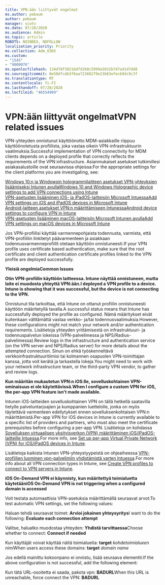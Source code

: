 ```yaml
---
title: VPN:ään liittyvät ongelmat
ms.author: pebaum
author: pebaum
manager: scotv
ms.date: 07/28/2020
ms.audience: Admin
ms.topic: article
ROBOTS: NOINDEX, NOFOLLOW
localization_priority: Priority
ms.collection: Adm_O365
ms.custom:
- "1545"
- "9000076"
ms.openlocfilehash: 134d78f30216dfd268c5999a5032b7d7ad1d7dd8
ms.sourcegitcommit: 0e50dfcdb3f6aa72368279e23b83efecb9dc9c3f
ms.translationtype: MT
ms.contentlocale: fi-FI
ms.lasthandoff: 07/28/2020
ms.locfileid: "46554969"
---
```

# <a name="vpn-related-issues"></a><span data-ttu-id="87389-102">VPN:ään liittyvät ongelmat</span><span class="sxs-lookup"><span data-stu-id="87389-102">VPN related issues</span></span>

<span data-ttu-id="87389-103">VPN-yhteyden onnistunut käyttöönotto MDM-asiakkaille riippuu käyttöönotetusta profiilista, joka vastaa oikein VPN-infrastruktuurin vaatimuksia.</span><span class="sxs-lookup"><span data-stu-id="87389-103">Successful implementation of VPN connectivity for MDM clients depends on a deployed profile that correctly reflects the requirements of the VPN infrastructure.</span></span> <span data-ttu-id="87389-104">Asianmukaiset asetukset tutkimillesi asiakasalustoille ovat seuraavissa ohjeissa:</span><span class="sxs-lookup"><span data-stu-id="87389-104">For the appropriate settings for the client platforms you are investigating, see:</span></span> 

[<span data-ttu-id="87389-105">Windows 10:n ja Windowsin hologrammilaitteen asetukset VPN-yhteyksien lisäämiseksi Intunen avulla</span><span class="sxs-lookup"><span data-stu-id="87389-105">Windows 10 and Windows Holographic device settings to add VPN connections using Intune</span></span>](https://docs.microsoft.com/intune/vpn-settings-windows-10)  
[<span data-ttu-id="87389-106">VPN-asetusten lisääminen iOS- ja iPadOS-laitteisiin Microsoft Intuessa</span><span class="sxs-lookup"><span data-stu-id="87389-106">Add VPN settings on iOS and iPadOS devices in Microsoft Intune</span></span>](https://docs.microsoft.com/intune/vpn-settings-ios)  
[<span data-ttu-id="87389-107">Android-laitteen asetukset VPN:n määrittämiseen Intunessa</span><span class="sxs-lookup"><span data-stu-id="87389-107">Android device settings to configure VPN in Intune</span></span>](https://docs.microsoft.com/intune/vpn-settings-android)  
[<span data-ttu-id="87389-108">VPN-asetusten lisääminen macOS-laitteisiin Microsoft Intunen avulla</span><span class="sxs-lookup"><span data-stu-id="87389-108">Add VPN settings on macOS devices in Microsoft Intune</span></span>](https://docs.microsoft.com/mem/intune/configuration/vpn-settings-macos)

<span data-ttu-id="87389-109">Jos VPN-profiilisi käyttää varmennepohjaista todennusta, varmista, että VPN-profiiliin linkitetyt päävarmenteen ja asiakkaan todennusvarmenneprofiilit otetaan käyttöön onnistuneesti.</span><span class="sxs-lookup"><span data-stu-id="87389-109">If your VPN profile uses certificate based authentication, make sure that the root certificate and client authentication certificate profiles linked to the VPN profile are deployed successfully.</span></span>

<span data-ttu-id="87389-110">**Yleisiä ongelmia**</span><span class="sxs-lookup"><span data-stu-id="87389-110">**Common Issues**</span></span>

<span data-ttu-id="87389-111">**Otin VPN-profiilin käyttöön laitteessa. Intune näyttää onnistuneen, mutta laite ei muodosta yhteyttä VPN:ään.**</span><span class="sxs-lookup"><span data-stu-id="87389-111">**I deployed a VPN profile to a device. Intune is showing that it was successful, but the device is not connecting to the VPN.**</span></span>

<span data-ttu-id="87389-112">Onnistunut tila tarkoittaa, että Intune on ottanut profiilin onnistuneesti käyttöön määritetyllä tavalla.</span><span class="sxs-lookup"><span data-stu-id="87389-112">A successful status means that Intune has successfully deployed the profile as configured.</span></span> <span data-ttu-id="87389-113">Nämä määritykset eivät kuitenkaan välttämättä vastaa verkko- ja/tai todennusvaatimuksia.</span><span class="sxs-lookup"><span data-stu-id="87389-113">However, these configurations might not match your network and/or authentication requirements.</span></span> <span data-ttu-id="87389-114">Lisätietoja yhteyden yrittämisestä on infrastruktuuri- ja todennuspalvelun lokeissa (VPN-palvelimessa ja NPS/Radius-palvelimessa).</span><span class="sxs-lookup"><span data-stu-id="87389-114">Review logs in the infrastructure and authentication service (on the VPN server and NPS/Radius server) for more details about the attempted connection.</span></span> <span data-ttu-id="87389-115">Sinun on ehkä työskenneltävä verkkoinfrastruktuuritiimisi tai kolmannen osapuolen VPN-toimittajan kanssa, jotta voit kerätä ja tarkastella lokeja.</span><span class="sxs-lookup"><span data-stu-id="87389-115">You might need to work with your network infrastructure team, or the third-party VPN vendor, to gather and review logs.</span></span>

<span data-ttu-id="87389-116">**Kun määritän mukautetun VPN:n iOS:lle, sovelluskohtainen VPN-ominaisuus ei ole käytettävissä.**</span><span class="sxs-lookup"><span data-stu-id="87389-116">**When I configure a custom VPN for iOS, the per-app VPN feature isn't made available.**</span></span>

<span data-ttu-id="87389-117">Intunen iOS-laitteiden sovelluskohtainen VPN on tällä hetkellä saatavilla tietylle palveluntarjoajien ja kumppanien luettelolle, jonka on myös täytettävä varmenteen edellytykset ennen sovelluksenkohtaisen VPN:n määrittämistä.</span><span class="sxs-lookup"><span data-stu-id="87389-117">Per-app VPN for iOS devices in Intune is currently available to a specific list of providers and partners, who must also meet the certificate prerequisites before configuring a per-app VPN.</span></span> <span data-ttu-id="87389-118">Lisätietoja on kohdassa [Sovelluksen virtuaalisen yksityisverkon (VPN) määrittäminen iOS/iPadOS-laitteille Intuessa](https://docs.microsoft.com/intune/vpn-setting-configure-per-app).</span><span class="sxs-lookup"><span data-stu-id="87389-118">For more info, see [Set up per-app Virtual Private Network (VPN) for iOS/iPadOS devices in Intune](https://docs.microsoft.com/intune/vpn-setting-configure-per-app).</span></span> 

<span data-ttu-id="87389-119">Lisätietoja kaikista Intunen VPN-yhteystyypeistä on ohjeaiheessa [VPN-profiilien luominen vpn-palvelimiin yhdistämistä varten Intuessa](https://docs.microsoft.com/intune/vpn-settings-configure).</span><span class="sxs-lookup"><span data-stu-id="87389-119">For more info about all VPN connection types in Intune, see [Create VPN profiles to connect to VPN servers in Intune](https://docs.microsoft.com/intune/vpn-settings-configure).</span></span>  

<span data-ttu-id="87389-120">**iOS On-Demand VPN ei käynnisty, kun määritettyä toimialuetta käytetään**</span><span class="sxs-lookup"><span data-stu-id="87389-120">**iOS On-Demand VPN is not triggering when a configured domain is accessed**</span></span>

<span data-ttu-id="87389-121">Voit testata automaattisia VPN-asetuksia määrittämällä seuraavat arvot:</span><span class="sxs-lookup"><span data-stu-id="87389-121">To test automatic VPN settings, set the following values:</span></span>

<span data-ttu-id="87389-122">Haluan tehdä seuraavat toimet: **Arvioi jokainen yhteysyritys**</span><span class="sxs-lookup"><span data-stu-id="87389-122">I want to do the following: **Evaluate each connection attempt**</span></span> 

<span data-ttu-id="87389-123">Valitse, haluatko muodostaa yhteyden: **Yhdistä tarvittaessa**</span><span class="sxs-lookup"><span data-stu-id="87389-123">Choose whether to connect: **Connect if needed**</span></span>

<span data-ttu-id="87389-124">Kun käyttäjät voivat käyttää näitä toimialueita: **target** *kohdetoimialueen nimi*</span><span class="sxs-lookup"><span data-stu-id="87389-124">When users access these domains: **target** *domain name*</span></span>

<span data-ttu-id="87389-125">Jos edellä mainittu kokoonpano ei onnistu, lisää seuraava elementti:</span><span class="sxs-lookup"><span data-stu-id="87389-125">If the above configuration is not successful, add the following element:</span></span>

<span data-ttu-id="87389-126">Kun tätä URL-osoitetta ei saada, pakota vpn: **BADURL**</span><span class="sxs-lookup"><span data-stu-id="87389-126">When this URL is unreachable, force connect the VPN: **BADURL**</span></span>
